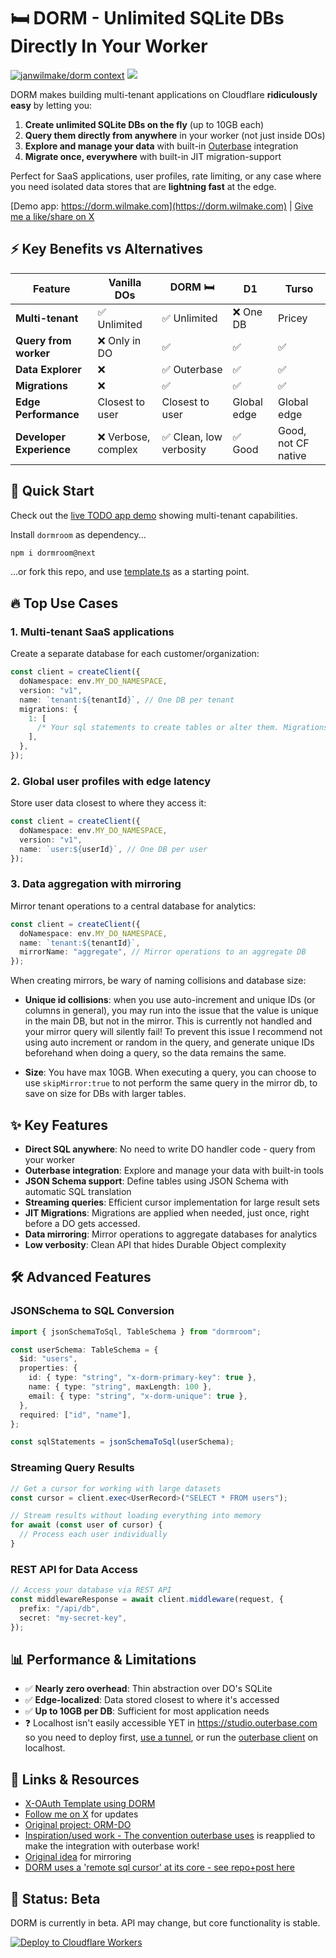 # 🛏️ DORM - Unlimited SQLite DBs Directly In Your Worker

[![janwilmake/dorm context](https://badge.forgithub.com/janwilmake/dorm/tree/main)](https://uithub.com/janwilmake/dorm) [![](https://badge.xymake.com/janwilmake/status/1915415919335006432)](https://xymake.com/janwilmake/status/1915415919335006432)

DORM makes building multi-tenant applications on Cloudflare **ridiculously easy** by letting you:

1. **Create unlimited SQLite DBs on the fly** (up to 10GB each)
2. **Query them directly from anywhere** in your worker (not just inside DOs)
3. **Explore and manage your data** with built-in [Outerbase](https://outerbase.com) integration
4. **Migrate once, everywhere** with built-in JIT migration-support

Perfect for SaaS applications, user profiles, rate limiting, or any case where you need isolated data stores that are **lightning fast** at the edge.

[Demo app: https://dorm.wilmake.com](https://dorm.wilmake.com) | [Give me a like/share on X](https://x.com/janwilmake/status/1915123176754888929)

## ⚡ Key Benefits vs Alternatives

| Feature                  | Vanilla DOs         | **DORM** 🛏️             | D1          | Turso               |
| ------------------------ | ------------------- | ----------------------- | ----------- | ------------------- |
| **Multi-tenant**         | ✅ Unlimited        | ✅ Unlimited            | ❌ One DB   | Pricey              |
| **Query from worker**    | ❌ Only in DO       | ✅                      | ✅          | ✅                  |
| **Data Explorer**        | ❌                  | ✅ Outerbase            | ✅          | ✅                  |
| **Migrations**           | ❌                  | ✅                      | ✅          | ✅                  |
| **Edge Performance**     | Closest to user     | Closest to user         | Global edge | Global edge         |
| **Developer Experience** | ❌ Verbose, complex | ✅ Clean, low verbosity | ✅ Good     | Good, not CF native |

## 🚀 Quick Start

Check out the [live TODO app demo](https://dorm.wilmake.com) showing multi-tenant capabilities.

Install `dormroom` as dependency...

```bash
npm i dormroom@next
```

...or fork this repo, and use [template.ts](https://github.com/janwilmake/dorm/blob/main/template.ts) as a starting point.

## 🔥 Top Use Cases

### 1. Multi-tenant SaaS applications

Create a separate database for each customer/organization:

```typescript
const client = createClient({
  doNamespace: env.MY_DO_NAMESPACE,
  version: "v1",
  name: `tenant:${tenantId}`, // One DB per tenant
  migrations: {
    1: [
      /* Your sql statements to create tables or alter them. Migrations are applied just once. */
    ],
  },
});
```

### 2. Global user profiles with edge latency

Store user data closest to where they access it:

```typescript
const client = createClient({
  doNamespace: env.MY_DO_NAMESPACE,
  version: "v1",
  name: `user:${userId}`, // One DB per user
});
```

### 3. Data aggregation with mirroring

Mirror tenant operations to a central database for analytics:

```typescript
const client = createClient({
  doNamespace: env.MY_DO_NAMESPACE,
  name: `tenant:${tenantId}`,
  mirrorName: "aggregate", // Mirror operations to an aggregate DB
});
```

When creating mirrors, be wary of naming collisions and database size:

- **Unique id collisions**: when you use auto-increment and unique IDs (or columns in general), you may run into the issue that the value is unique in the main DB, but not in the mirror. This is currently not handled and your mirror query will silently fail! To prevent this issue I recommend not using auto increment or random in the query, and generate unique IDs beforehand when doing a query, so the data remains the same.

- **Size**: You have max 10GB. When executing a query, you can choose to use `skipMirror:true` to not perform the same query in the mirror db, to save on size for DBs with larger tables.

## ✨ Key Features

- **Direct SQL anywhere**: No need to write DO handler code - query from your worker
- **Outerbase integration**: Explore and manage your data with built-in tools
- **JSON Schema support**: Define tables using JSON Schema with automatic SQL translation
- **Streaming queries**: Efficient cursor implementation for large result sets
- **JIT Migrations**: Migrations are applied when needed, just once, right before a DO gets accessed.
- **Data mirroring**: Mirror operations to aggregate databases for analytics
- **Low verbosity**: Clean API that hides Durable Object complexity

## 🛠️ Advanced Features

### JSONSchema to SQL Conversion

```typescript
import { jsonSchemaToSql, TableSchema } from "dormroom";

const userSchema: TableSchema = {
  $id: "users",
  properties: {
    id: { type: "string", "x-dorm-primary-key": true },
    name: { type: "string", maxLength: 100 },
    email: { type: "string", "x-dorm-unique": true },
  },
  required: ["id", "name"],
};

const sqlStatements = jsonSchemaToSql(userSchema);
```

### Streaming Query Results

```typescript
// Get a cursor for working with large datasets
const cursor = client.exec<UserRecord>("SELECT * FROM users");

// Stream results without loading everything into memory
for await (const user of cursor) {
  // Process each user individually
}
```

### REST API for Data Access

```typescript
// Access your database via REST API
const middlewareResponse = await client.middleware(request, {
  prefix: "/api/db",
  secret: "my-secret-key",
});
```

## 📊 Performance & Limitations

- ✅ **Nearly zero overhead**: Thin abstraction over DO's SQLite
- ✅ **Edge-localized**: Data stored closest to where it's accessed
- ✅ **Up to 10GB per DB**: Sufficient for most application needs
- ❓ Localhost isn't easily accessible YET in https://studio.outerbase.com so you need to deploy first, [use a tunnel](https://dev.to/tahsin000/free-services-to-expose-localhost-to-https-a-comparison-5c19), or run the [outerbase client](https://github.com/outerbase/studio) on localhost.

## 🔗 Links & Resources

- [X-OAuth Template using DORM](https://github.com/janwilmake/x-oauth-template)
- [Follow me on X](https://x.com/janwilmake) for updates
- [Original project: ORM-DO](https://github.com/janwilmake/orm-do)
- [Inspiration/used work - The convention outerbase uses](https://x.com/BraydenWilmoth/status/1902738849630978377) is reapplied to make the integration with outerbase work!
- [Original idea](https://x.com/janwilmake/status/1884548509723983938) for mirroring
- [DORM uses a 'remote sql cursor' at its core - see repo+post here](https://x.com/janwilmake/status/1920274164889354247)

## 🚧 Status: Beta

DORM is currently in beta. API may change, but core functionality is stable.

[![Deploy to Cloudflare Workers](https://deploy.workers.cloudflare.com/button)](https://deploy.workers.cloudflare.com/?url=https://github.com/janwilmake/dorm)
